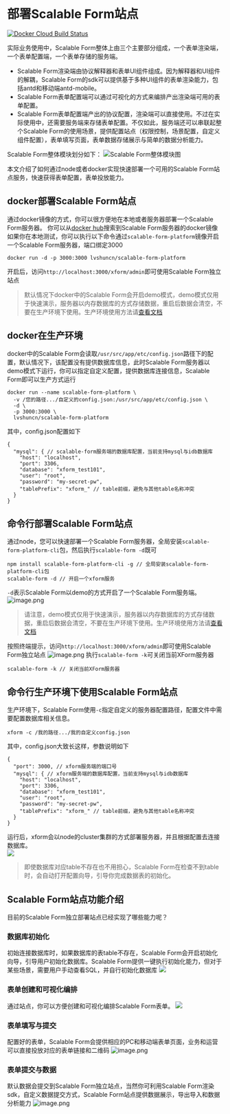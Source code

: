 # 部署Scalable Form站点

[![Docker Cloud Build Status](https://img.shields.io/docker/cloud/build/lvshuncn/scalable-form-platform)](https://hub.docker.com/r/lvshuncn/scalable-form-platform)

实际业务使用中，Scalable Form整体上由三个主要部分组成，一个表单渲染端，一个表单配置端，一个表单存储的服务端。

- Scalable Form渲染端由协议解释器和表单UI组件组成。因为解释器和UI组件的解耦，Scalable Form的sdk可以提供基于多种UI组件的表单渲染能力，包括antd和移动端antd-mobile。
- Scalable Form表单配置端可以通过可视化的方式来编排产出渲染端可用的表单配置。
- Scalable Form表单配置端产出的协议配置，渲染端可以直接使用。不过在实际使用中，还需要服务端来存储表单配置。不仅如此，服务端还可以串联起整个Scalable Form的使用场景，提供配置站点（权限控制，场景配置，自定义组件配置），表单填写页面，表单数据存储展示与简单的数据分析能力。

Scalable Form整体模块划分如下：
![Scalable Form整体模块图](https://img.alicdn.com/tfs/TB1oYCHAlr0gK0jSZFnXXbRRXXa-2870-1372.png)

本文介绍了如何通过node或者docker实现快速部署一个可用的Scalable Form站点服务，快速获得表单配置，表单投放能力。

## docker部署Scalable Form站点
通过docker镜像的方式，你可以很方便地在本地或者服务器部署一个Scalable Form服务器。
你可以从[docker hub](https://hub.docker.com/repository/docker/lvshuncn/scalable-form-platform/general)搜索到Scalable Form服务器的docker镜像
如果你在本地测试，你可以执行以下命令通过`scalable-form-platform`镜像开启一个Scalable Form服务器，端口绑定3000
```
docker run -d -p 3000:3000 lvshuncn/scalable-form-platform
```
开启后，访问`http://localhost:3000/xform/admin`即可使用Scalable Form独立站点
> 默认情况下docker中的Scalable Form会开启demo模式，demo模式仅用于快速演示，服务器以内存数据库的方式存储数据，重启后数据会清空，不要在生产环境下使用。生产环境使用方法请[查看文档](https://scalable-form-platform.github.io/#/zh/%E4%BD%BF%E7%94%A8dockerr)

## docker在生产环境

docker中的Scalable Form会读取`/usr/src/app/etc/config.json`路径下的配置，默认情况下，该配置没有提供数据库信息，此时Scalable Form服务器以demo模式下运行，你可以指定自定义配置，提供数据库连接信息，Scalable Form即可以生产方式运行

```
docker run --name scalable-form-platform \
  -v /您的路径.../自定义的config.json:/usr/src/app/etc/config.json \
  -d \
  -p 3000:3000 \
  lvshuncn/scalable-form-platform
```

其中，config.json配置如下

```
{
  "mysql": { // scalable-form服务端的数据库配置，当前支持mysql与idb数据库
    "host": "localhost",
    "port": 3306,
    "database": "xform_test101",
    "user": "root",
    "password": "my-secret-pw",
    "tablePrefix": "xform_" // table前缀，避免与其他table名称冲突
  }
}
```

## 命令行部署Scalable Form站点
通过node，您可以快速部署一个Scalable Form服务器，全局安装`scalable-form-platform-cli`包，然后执行`scalable-form -d`既可
```
npm install scalable-form-platform-cli -g // 全局安装scalable-form-platform-cli包
scalable-form -d // 开启一个xform服务
```

`-d`表示Scalable Form以demo的方式开启了一个Scalable Form服务端。
![image.png](https://ata2-img.cn-hangzhou.oss-pub.aliyun-inc.com/c0483e74811b6077b6c8e1e1f079f601.png)
> 请注意，demo模式仅用于快速演示，服务器以内存数据库的方式存储数据，重启后数据会清空，不要在生产环境下使用。生产环境使用方法请[查看文档](https://scalable-form-platform.github.io/#/zh/%E4%BD%BF%E7%94%A8Node)

按照终端提示，访问`http://localhost:3000/xform/admin`即可使用Scalable Form独立站点
![image.png](https://ata2-img.cn-hangzhou.oss-pub.aliyun-inc.com/621da551a9fc8eec54e7f35e7f6068ff.png)
执行`scalable-form -k`可关闭当前XForm服务器
```
scalable-form -k // 关闭当前XForm服务器
```

## 命令行生产环境下使用Scalable Form站点

生产环境下，Scalable Form使用`-c`指定自定义的服务器配置路径，配置文件中需要配置数据库相关信息。

```
xform -c /我的路径.../我的自定义config.json
```

其中，config.json大致长这样，参数说明如下

```
{
  "port": 3000, // xform服务端的端口号
  "mysql": { // xform服务端的数据库配置，当前支持mysql与idb数据库
    "host": "localhost",
    "port": 3306,
    "database": "xform_test101",
    "user": "root",
    "password": "my-secret-pw",
    "tablePrefix": "xform_" // table前缀，避免与其他table名称冲突
  }
}
```

运行后，xform会以node的cluster集群的方式部署服务器，并且根据配置去连接数据库。<br />
![](https://ata2-img.cn-hangzhou.oss-pub.aliyun-inc.com/6693fa96a468c26c9240d402ab76f628.png#alt=image.png)

> 即使数据库对应table不存在也不用担心，Scalable Form在检查不到table时，会自动打开配置向导，引导你完成数据表的初始化。


## Scalable Form站点功能介绍

目前的Scalable Form独立部署站点已经实现了哪些能力呢？

### 数据库初始化
初始连接数据库时，如果数据库的表table不存在，Scalable Form会开启初始化向导，引导用户初始化数据库。Scalable Form提供一键执行初始化能力，但对于某些场景，需要用户手动查看SQL，并自行初始化数据库
![](https://img.alicdn.com/tfs/TB1yMYunp67gK0jSZPfXXahhFXa-2238-1452.gif)

### 表单创建和可视化编排
通过站点，你可以方便创建和可视化编排Scalable Form表单。
![](https://img.alicdn.com/tfs/TB1o6P5nvb2gK0jSZK9XXaEgFXa-2238-1452.gif)

### 表单填写与提交
配置好的表单，Scalable Form会提供相应的PC和移动端表单页面，业务和运营可以直接投放对应的表单链接和二维码
![image.png](https://img.alicdn.com/tfs/TB1Vw__nrH1gK0jSZFwXXc7aXXa-2238-1522.gif)

### 表单提交与数据
默认数据会提交到Scalable Form独立站点，当然你可利用Scalable Form渲染sdk，自定义数据提交方式，Scalable Form站点提供数据展示，导出导入和数据分析能力
![image.png](https://img.alicdn.com/tfs/TB12wj6nEH1gK0jSZSyXXXtlpXa-2238-1522.gif)


